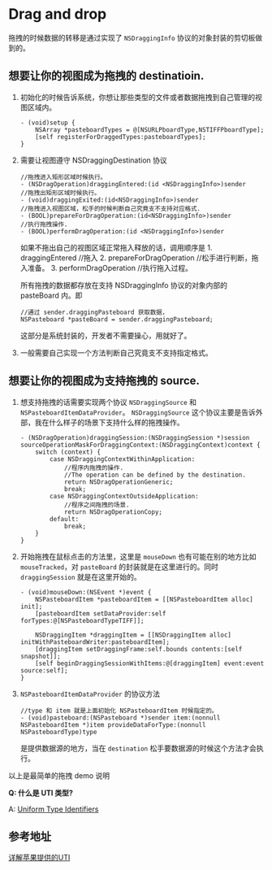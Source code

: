 # Drag and drop 

拖拽的时候数据的转移是通过实现了 `NSDraggingInfo` 协议的对象封装的剪切板做到的。


## 想要让你的视图成为拖拽的 destinatioin.

1. 初始化的时候告诉系统，你想让那些类型的文件或者数据拖拽到自己管理的视图区域内。

    ```
    - (void)setup {
        NSArray *pasteboardTypes = @[NSURLPboardType,NSTIFFPboardType];
        [self registerForDraggedTypes:pasteboardTypes];
    }
    ```

2. 需要让视图遵守 NSDraggingDestination 协议

    ```
    //拖拽进入矩形区域时候执行。
    - (NSDragOperation)draggingEntered:(id <NSDraggingInfo>)sender
    //拖拽出矩形区域时候执行。
    - (void)draggingExited:(id<NSDraggingInfo>)sender
    //拖拽进入视图区域，松手的时候判断自己究竟支不支持对应格式.
    - (BOOL)prepareForDragOperation:(id<NSDraggingInfo>)sender
    //执行拖拽操作.
    - (BOOL)performDragOperation:(id <NSDraggingInfo>)sender
    ```
    如果不拖出自己的视图区域正常拖入释放的话，调用顺序是
        1. draggingEntered  //拖入
        2. prepareForDragOperation //松手进行判断，拖入准备。
        3. performDragOperation  //执行拖入过程。

    所有拖拽的数据都存放在支持 NSDraggingInfo 协议的对象内部的 pasteBoard 内。即
    
    ```
    //通过 sender.draggingPasteboard 获取数据，
    NSPasteboard *pasteBoard = sender.draggingPasteboard;
    ```
    这部分是系统封装的，开发者不需要操心，用就好了。

3. 一般需要自己实现一个方法判断自己究竟支不支持指定格式。

## 想要让你的视图成为支持拖拽的 source.

1. 想支持拖拽的话需要实现两个协议 `NSDraggingSource` 和 `NSPasteboardItemDataProvider`。
    `NSDraggingSource` 这个协议主要是告诉外部，我在什么样子的场景下支持什么样的拖拽操作。
    
    ```
    - (NSDragOperation)draggingSession:(NSDraggingSession *)session sourceOperationMaskForDraggingContext:(NSDraggingContext)context {
        switch (context) {
            case NSDraggingContextWithinApplication: 
                //程序内拖拽的操作.
                //The operation can be defined by the destination.
                return NSDragOperationGeneric;
                break;
            case NSDraggingContextOutsideApplication:
                //程序之间拖拽的场景.
                return NSDragOperationCopy;
            default:
                break;
        }
    }   
    ```

2. 开始拖拽在鼠标点击的方法里，这里是 `mouseDown` 也有可能在别的地方比如 `mouseTracked`，对 `pasteBoard` 的封装就是在这里进行的。同时 `draggingSession` 就是在这里开始的。

    ```
    - (void)mouseDown:(NSEvent *)event {
        NSPasteboardItem *pasteboardItem = [[NSPasteboardItem alloc] init];
        [pasteboardItem setDataProvider:self forTypes:@[NSPasteboardTypeTIFF]];
    
        NSDraggingItem *draggingItem = [[NSDraggingItem alloc] initWithPasteboardWriter:pasteboardItem];
        [draggingItem setDraggingFrame:self.bounds contents:[self snapshot]];
        [self beginDraggingSessionWithItems:@[draggingItem] event:event source:self];
    }
    ```
3. `NSPasteboardItemDataProvider` 的协议方法 

    ```
    //type 和 item 就是上面初始化 NSPasteboardItem 时候指定的。
    - (void)pasteboard:(NSPasteboard *)sender item:(nonnull NSPasteboardItem *)item provideDataForType:(nonnull NSPasteboardType)type
    ```
    是提供数据源的地方，当在 `destination` 松手要数据源的时候这个方法才会执行。

以上是最简单的拖拽 demo 说明


**Q: 什么是 UTI 类型?**

A: [Uniform Type Identifiers](https://developer.apple.com/library/content/documentation/FileManagement/Conceptual/understanding_utis/understand_utis_intro/understand_utis_intro.html) 

## 参考地址

[详解苹果提供的UTI](https://www.jianshu.com/p/d6fe1e7af9b6)

